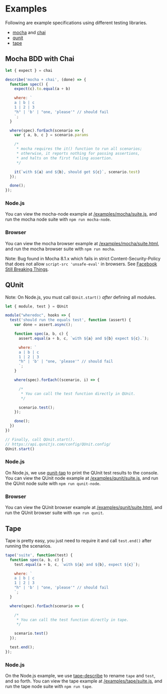 # Examples

Following are example specifications using different testing libraries.

- [mocha](https://mochajs.org/#bdd) and [chai](https://www.chaijs.com/api/bdd/)
- [qunit](https://qunitjs.com/)
- [tape](https://github.com/substack/tape)

## Mocha BDD with Chai

```js
let { expect } = chai

describe('mocha + chai', (done) => {
  function spec() {
    expect(c).to.equal(a + b)

    where: `
    a | b | c
    1 | 2 | 3
    "h" | 'b' | "one, 'please'" // should fail
    `;
  }

  where(spec).forEach(scenario => {
    var { a, b, c } = scenario.params

    /*
     * mocha requires the it() function to run all scenarios;
     * otherwise, it reports nothing for passing assertions,
     * and halts on the first failing assertion.
     */

    it(`with ${a} and ${b}, should get ${c}`, scenario.test)
  });

  done();
});
```

### Node.js

You can view the mocha-node example at [/examples/mocha/suite.js](/examples/mocha/suite.js), and run the mocha node suite with `npm run mocha-node`.

### Browser

You can view the mocha browser example at [/examples/mocha/suite.html](/examples/mocha/suite.html), and run the mocha browser suite with `npm run mocha`.

Note: Bug found in Mocha 8.1.x which fails in strict Content-Security-Policy that does not allow `script-src 'unsafe-eval'` in browsers. See [Facebook Still Breaking Things](https://dfkaye.com/posts/2020/11/07/facebook-still-breaking-things/).

## QUnit

Note: On Node.js, you must call `QUnit.start()` *after* defining all modules.

```js
let { module, test } = QUnit

module("wheredoc", hooks => {
  test('should run the equals test', function (assert) {
    var done = assert.async();

    function spec(a, b, c) {
      assert.equal(a + b, c, `with ${a} and ${b} expect ${c}.`);

      where: `
      a | b | c
      1 | 2 | 3
      "h" | 'b' | "one, 'please'" // should fail
      `;
    }

    where(spec).forEach((scenario, i) => {

      /*
       * You can call the test function directly in QUnit.
       */

      scenario.test();
    });

    done();
  })
})

// Finally, call QUnit.start().
// https://api.qunitjs.com/config/QUnit.config/
QUnit.start()
```

### Node.js

On Node.js, we use [qunit-tap](https://github.com/twada/qunit-tap) to print the QUnit test results to the console. You can view the QUnit node example at [/examples/qunit/suite.js](/examples/qunit/.js), and run the QUnit node suite with `npm run qunit-node`. 

### Browser

You can view the QUnit browser example at [/examples/qunit/suite.html](/examples/qunit/suite.html), and run the QUnit browser suite with `npm run qunit`.

## Tape

Tape is pretty easy, you just need to require it and call `test.end()` after running the scenarios.

```js
tape('suite', function(test) {
  function spec(a, b, c) {
    test.equal(a + b, c, `with ${a} and ${b}, expect ${c}`);

    where: `
    a | b | c
    1 | 2 | 3
    "h" | 'b' | "one, 'please'" // should fail
    `;
  }

  where(spec).forEach(scenario => {

    /*
     * You can call the test function directly in tape.
     */

    scenario.test()
  });

  test.end();
});
```

### Node.js

On the Node.js example, we use [tape-describe](https://github.com/mattriley/tape-describe) to rename `tape` and `test`, and so forth. You can view the tape example at [/examples/tape/suite.js](/examples/tape/suite.js), and run the tape node suite with `npm run tape`.
